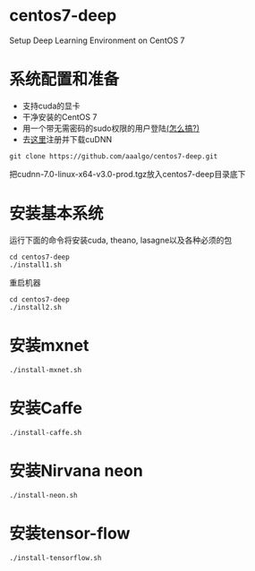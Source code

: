 # centos7-deep
Setup Deep Learning Environment on CentOS 7

# 系统配置和准备
- 支持cuda的显卡
- 干净安装的CentOS 7  
- 用一个带无需密码的sudo权限的用户登陆[(怎么搞?)](http://serverfault.com/questions/160581/how-to-setup-passwordless-sudo-on-linux)
- 去[这里](https://developer.nvidia.com/cudnn)注册并下载cuDNN

```
git clone https://github.com/aaalgo/centos7-deep.git
```

把cudnn-7.0-linux-x64-v3.0-prod.tgz放入centos7-deep目录底下

# 安装基本系统

运行下面的命令将安装cuda, theano, lasagne以及各种必须的包
```
cd centos7-deep
./install1.sh
```

重启机器

```
cd centos7-deep
./install2.sh
```

# 安装mxnet

```
./install-mxnet.sh
```

# 安装Caffe
```
./install-caffe.sh
```

# 安装Nirvana neon
```
./install-neon.sh
```

# 安装tensor-flow
```
./install-tensorflow.sh
```
